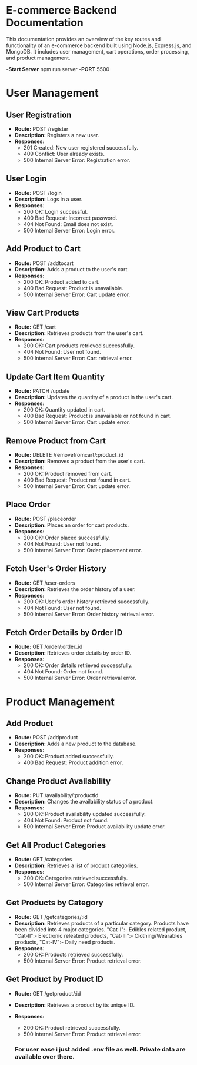 # E-commerce Backend Documentation

This documentation provides an overview of the key routes and functionality of an e-commerce backend built using Node.js, Express.js, and MongoDB. It includes user management, cart operations, order processing, and product management.

-**Start Server** npm run server
-**PORT** 5500

# User Management

## User Registration

- **Route:** POST /register
- **Description:** Registers a new user.
- **Responses:**
  - 201 Created: New user registered successfully.
  - 409 Conflict: User already exists.
  - 500 Internal Server Error: Registration error.

## User Login

- **Route:** POST /login
- **Description:** Logs in a user.
- **Responses:**
  - 200 OK: Login successful.
  - 400 Bad Request: Incorrect password.
  - 404 Not Found: Email does not exist.
  - 500 Internal Server Error: Login error.

## Add Product to Cart

- **Route:** POST /addtocart
- **Description:** Adds a product to the user's cart.
- **Responses:**
  - 200 OK: Product added to cart.
  - 400 Bad Request: Product is unavailable.
  - 500 Internal Server Error: Cart update error.

## View Cart Products

- **Route:** GET /cart
- **Description:** Retrieves products from the user's cart.
- **Responses:**
  - 200 OK: Cart products retrieved successfully.
  - 404 Not Found: User not found.
  - 500 Internal Server Error: Cart retrieval error.

## Update Cart Item Quantity

- **Route:** PATCH /update
- **Description:** Updates the quantity of a product in the user's cart.
- **Responses:**
  - 200 OK: Quantity updated in cart.
  - 400 Bad Request: Product is unavailable or not found in cart.
  - 500 Internal Server Error: Cart update error.

## Remove Product from Cart

- **Route:** DELETE /removefromcart/:product_id
- **Description:** Removes a product from the user's cart.
- **Responses:**
  - 200 OK: Product removed from cart.
  - 400 Bad Request: Product not found in cart.
  - 500 Internal Server Error: Cart update error.

## Place Order

- **Route:** POST /placeorder
- **Description:** Places an order for cart products.
- **Responses:**
  - 200 OK: Order placed successfully.
  - 404 Not Found: User not found.
  - 500 Internal Server Error: Order placement error.

## Fetch User's Order History

- **Route:** GET /user-orders
- **Description:** Retrieves the order history of a user.
- **Responses:**
  - 200 OK: User's order history retrieved successfully.
  - 404 Not Found: User not found.
  - 500 Internal Server Error: Order history retrieval error.

## Fetch Order Details by Order ID

- **Route:** GET /order/:order_id
- **Description:** Retrieves order details by order ID.
- **Responses:**
  - 200 OK: Order details retrieved successfully.
  - 404 Not Found: Order not found.
  - 500 Internal Server Error: Order retrieval error.

# Product Management

## Add Product

- **Route:** POST /addproduct
- **Description:** Adds a new product to the database.
- **Responses:**
  - 200 OK: Product added successfully.
  - 400 Bad Request: Product addition error.

## Change Product Availability

- **Route:** PUT /availability/:productId
- **Description:** Changes the availability status of a product.
- **Responses:**
  - 200 OK: Product availability updated successfully.
  - 404 Not Found: Product not found.
  - 500 Internal Server Error: Product availability update error.

## Get All Product Categories

- **Route:** GET /categories
- **Description:** Retrieves a list of product categories.
- **Responses:**
  - 200 OK: Categories retrieved successfully.
  - 500 Internal Server Error: Categories retrieval error.

## Get Products by Category

- **Route:** GET /getcategories/:id
- **Description:** Retrieves products of a particular category. Products have been divided into 4 major categories. "Cat-I":- Edibles related product, "Cat-II":- Electronic releated products, "Cat-III":- Clothing/Wearables products, "Cat-IV":- Daily need products.
- **Responses:**
  - 200 OK: Products retrieved successfully.
  - 500 Internal Server Error: Product retrieval error.

## Get Product by Product ID

- **Route:** GET /getproduct/:id
- **Description:** Retrieves a product by its unique ID.
- **Responses:**
  - 200 OK: Product retrieved successfully.
  - 500 Internal Server Error: Product retrieval error.


  ### For user ease i just added .env file as well. Private data are available over there.
